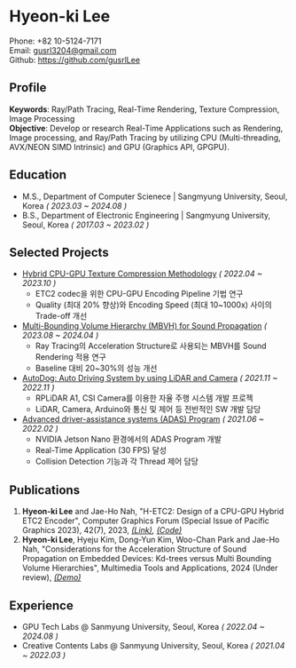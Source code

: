 # Hyeon-ki Lee
Phone: +82 10-5124-7171  
Email: gusrl3204@gmail.com  
Github: https://github.com/gusrlLee

## Profile 
**Keywords**: Ray/Path Tracing, Real-Time Rendering, Texture Compression, Image Processing   
**Objective**: Develop or research Real-Time Applications such as Rendering, Image processing, and Ray/Path Tracing by utilizing CPU (Multi-threading, AVX/NEON SIMD Intrinsic) and GPU (Graphics API, GPGPU).

## Education
- M.S., Department of Computer Scienece | Sangmyung University, Seoul, Korea _( 2023.03 ~ 2024.08 )_			        		
- B.S., Department of Electronic Engineering | Sangmyung University, Seoul, Korea _( 2017.03 ~ 2023.02 )_

## Selected Projects
- [Hybrid CPU-GPU Texture Compression Methodology](./H-ETC2/H-ETC2.md) _( 2022.04 ~ 2023.10 )_
  - ETC2 codec을 위한 CPU-GPU Encoding Pipeline 기법 연구
  - Quality (최대 20% 향상)와 Encoding Speed (최대 10~1000x) 사이의 Trade-off 개선
- [Multi-Bounding Volume Hierarchy (MBVH) for Sound Propagation](./MBVH/MBVH.md) _( 2023.08 ~ 2024.04 )_
  - Ray Tracing의 Acceleration Structure로 사용되는 MBVH를 Sound Rendering 적용 연구
  - Baseline 대비 20~30%의 성능 개선
- [AutoDog: Auto Driving System by using LiDAR and Camera](./AutoDog/AutoDog.md) _( 2021.11 ~ 2022.11 )_
  - RPLiDAR A1, CSI Camera를 이용한 자율 주행 시스템 개발 프로젝
  - LiDAR, Camera, Arduino와 통신 및 제어 등 전반적인 SW 개발 담당
- [Advanced driver-assistance systems (ADAS) Program](./ADAS/ADAS.md) _( 2021.06 ~ 2022.02 )_
  - NVIDIA Jetson Nano 환경에서의 ADAS Program 개발 
  - Real-Time Application (30 FPS) 달성
  - Collision Detection 기능과 각 Thread 제어 담당

## Publications
1. **Hyeon-ki Lee** and Jae-Ho Nah, "H-ETC2: Design of a CPU-GPU Hybrid ETC2 Encoder", Computer Graphics Forum (Special Issue of Pacific Graphics 2023), 42(7), 2023, _[(Link)](https://onlinelibrary.wiley.com/doi/10.1111/cgf.14969?af=R), [(Code)](https://github.com/gusrlLee/HETC2)_
2. **Hyeon-ki Lee**, Hyeju Kim, Dong-Yun Kim, Woo-Chan Park and Jae-Ho Nah, "Considerations for the Acceleration Structure of Sound Propagation on Embedded Devices: Kd-trees versus Multi Bounding Volume Hierarchies", Multimedia Tools and Applications, 2024 (Under review), _[(Demo)]()_

## Experience
- GPU Tech Labs @ Sanmyung University, Seoul, Korea _( 2022.04 ~ 2024.08 )_ 
- Creative Contents Labs @ Sanmyung University, Seoul, Korea _( 2021.04 ~ 2022.03 )_